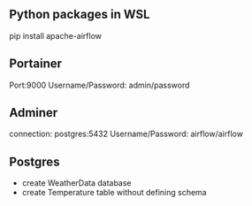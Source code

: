 ## Python packages in WSL
pip install apache-airflow

## Portainer
Port:9000
Username/Password: admin/password

## Adminer
connection: postgres:5432
Username/Password: airflow/airflow

## Postgres
- create WeatherData database
- create Temperature table without defining schema


